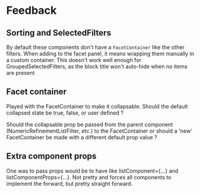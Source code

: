 # Feedback

## Sorting and SelectedFilters

By default these components don't have a `FacetContainer` like the other filters. When adding to the facet panel, it means wrapping them manually in a custom container. This doesn't work well enough for GroupedSelectedFilters, as the block title won't auto-hide when no items are present

## Facet container

Played with the FacetContainer to make it collapsable. Should the default collapsed state be true, false, or user defined ? 

Should the collapsable prop be passed from the parent component (NumericRefinementListFilter, etc.) to the FacetContainer or should a 'new' FacetContainer be made with a different default prop value ?


## Extra component props

One was to pass props would be to have like listComponent={...} and listComponentProps={...}. Not pretty and forces all components to implement the forward, but pretty straight forward.
